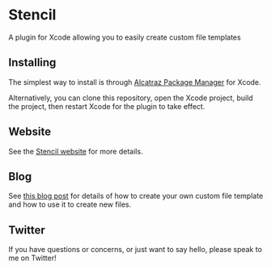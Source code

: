 # Stencil

A plugin for Xcode allowing you to easily create custom file templates

## Installing

The simplest way to install is through [Alcatraz Package Manager](http://alcatraz.io/) for Xcode.

Alternatively, you can clone this repository, open the Xcode project, build the project, then restart Xcode
for the plugin to take effect.

## Website

See the [Stencil website](http://sam.dods.co/stencil-xcode-plugin/) for more details.

## Blog

See [this blog post](http://sam.dods.co/blog/2015/05/02/stencil-xcode-plugin/) for details of how to create your
own custom file template and how to use it to create new files.

## Twitter

If you have questions or concerns, or just want to say hello, please speak to me on Twitter!
